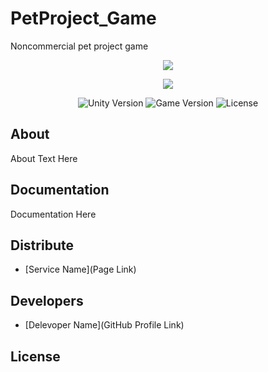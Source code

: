 # PetProject_Game
Noncommercial pet project game

<p align="center">
      <img src="https://i.postimg.cc/L8B3SMhJ/1.png" >
</p>

<p align="center">
      <https://i.postimg.cc/jjM6WQHK/2.png">
</p>

<p align="center">
      <img src="https://i.postimg.cc/1t4GDnBF/3.png">
</p>

<p align="center">
   <img src="" alt="Unity Version">
   <img src="" alt="Game Version">
   <img src="" alt="License">
</p>

## About

About Text Here

## Documentation

Documentation Here

## Distribute

- [Service Name](Page Link)


## Developers

- [Delevoper Name](GitHub Profile Link)

## License
